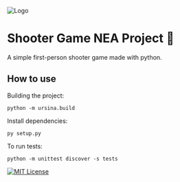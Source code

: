 
![Logo](https://media.discordapp.net/attachments/1148685175669145651/1280244487289044992/image-removebg-preview_11.png?ex=66d76017&is=66d60e97&hm=c67fade7044cca07bb74de5878bf3c9e936339d94cf4fe36f7583689f1427ec1&=&format=webp&quality=lossless)


# Shooter Game NEA Project 🎯

A simple first-person shooter game made with python.



## How to use
Building the project:

```shell
python -m ursina.build
```

Install dependencies:

```shell
py setup.py
```

To run tests:

```shell
python -m unittest discover -s tests
```




[![MIT License](https://img.shields.io/badge/License-MIT-green.svg)](https://choosealicense.com/licenses/mit/)

